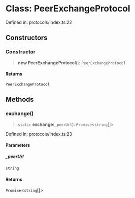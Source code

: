 # Class: PeerExchangeProtocol

Defined in: protocols/index.ts:22

## Constructors

### Constructor

> **new PeerExchangeProtocol**(): `PeerExchangeProtocol`

#### Returns

`PeerExchangeProtocol`

## Methods

### exchange()

> `static` **exchange**(`_peerUrl`): `Promise`\<`string`[]\>

Defined in: protocols/index.ts:23

#### Parameters

##### \_peerUrl

`string`

#### Returns

`Promise`\<`string`[]\>
